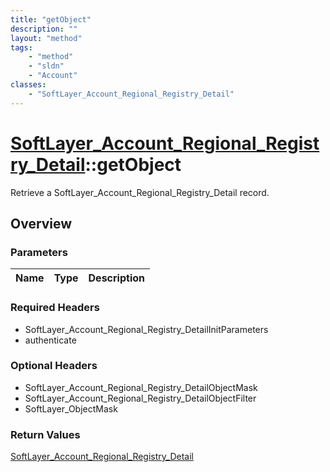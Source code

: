 ```yaml
---
title: "getObject"
description: ""
layout: "method"
tags:
    - "method"
    - "sldn"
    - "Account"
classes:
    - "SoftLayer_Account_Regional_Registry_Detail"
---
```

# [SoftLayer_Account_Regional_Registry_Detail](/reference/services/SoftLayer_Account_Regional_Registry_Detail)::getObject

Retrieve a SoftLayer_Account_Regional_Registry_Detail record.


## Overview 


### Parameters 
|Name | Type | Description |
| --- | --- | --- |


### Required Headers
* SoftLayer_Account_Regional_Registry_DetailInitParameters
* authenticate

### Optional Headers
* SoftLayer_Account_Regional_Registry_DetailObjectMask
* SoftLayer_Account_Regional_Registry_DetailObjectFilter
* SoftLayer_ObjectMask

### Return Values
<a href='/reference/datatypes/SoftLayer_Account_Regional_Registry_Detail'>SoftLayer_Account_Regional_Registry_Detail </a>

